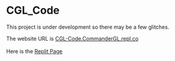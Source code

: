 # CGL_Code

This project is under development so there may be a few glitches.

The website URL is [CGL-Code.CommanderGL.repl.co](CGL-Code.CommanderGL.repl.co)
<br><br>
Here is the [Replit Page](replit.com/@CommanderGL/CGL-Code?v=1)
